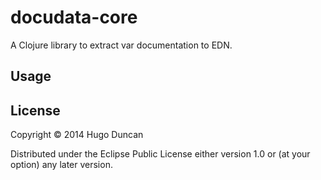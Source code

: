 # docudata-core

A Clojure library to extract var documentation to EDN.

## Usage

## License

Copyright © 2014 Hugo Duncan

Distributed under the Eclipse Public License either version 1.0 or (at
your option) any later version.
